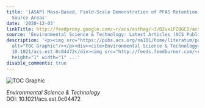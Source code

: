 ```yaml
---
title: '[ASAP] Mass-Based, Field-Scale Demonstration of PFAS Retention within AFFF-Associated
  Source Areas'
date: '2020-12-03'
linkTitle: http://feedproxy.google.com/~r/acs/esthag/~3/D2vx1FZQGCI/acs.est.0c04472
source: 'Environmental Science & Technology: Latest Articles (ACS Publications)'
description: '<p><img src="https://pubs.acs.org/na101/home/literatum/publisher/achs/journals/content/esthag/0/esthag.ahead-of-print/acs.est.0c04472/20201203/images/medium/es0c04472_0005.gif"
  alt="TOC Graphic"/></p><div><cite>Environmental Science & Technology</cite></div><div>DOI:
  10.1021/acs.est.0c04472</div><img src="http://feeds.feedburner.com/~r/acs/esthag/~4/D2vx1FZQGCI"
  height="1" width="1" ...'
disable_comments: true
---
```

<p><img src="https://pubs.acs.org/na101/home/literatum/publisher/achs/journals/content/esthag/0/esthag.ahead-of-print/acs.est.0c04472/20201203/images/medium/es0c04472_0005.gif" alt="TOC Graphic"/></p><div><cite>Environmental Science & Technology</cite></div><div>DOI: 10.1021/acs.est.0c04472</div><img src="http://feeds.feedburner.com/~r/acs/esthag/~4/D2vx1FZQGCI" height="1" width="1" ...